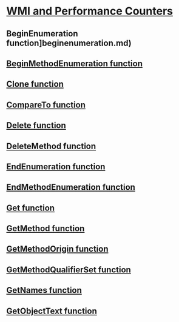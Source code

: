 # [ WMI and Performance Counters ](index.md)
## BeginEnumeration function]beginenumeration.md)
## [BeginMethodEnumeration function](beginmethodenumeration.md)
## [Clone function](clone.md)
## [CompareTo function](compareto.md)
## [Delete function](delete.md)
## [DeleteMethod function](deletemethod.md)
## [EndEnumeration function](endenumeration.md)
## [EndMethodEnumeration function](endmethodenumeration.md)
## [Get function](get.md)
## [GetMethod function](getmethod.md)
## [GetMethodOrigin function](getmethodorigin.md)
## [GetMethodQualifierSet function](getmethodqualifierset.md)
## [GetNames function](getnames.md)
## [GetObjectText function](getobjecttext.md)
